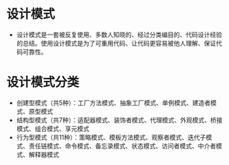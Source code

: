 # 设计模式
- 设计模式是一套被反复使用、多数人知晓的、经过分类编目的、代码设计经验的总结。使用设计模式是为了可重用代码、让代码更容易被他人理解、保证代码可靠性。

# 设计模式分类
* 创建型模式（共5种）：工厂方法模式、抽象工厂模式、单例模式、建造者模式、原型模式
* 结构型模式（共7种）：适配器模式、装饰者模式、代理模式、外观模式、桥接模式、组合模式、享元模式
* 行为型模式（共11种）：策略模式、模板方法模式、观察者模式、迭代子模式、责任链模式、命令模式、备忘录模式、状态模式、访问者模式、中介者模式、解释器模式

